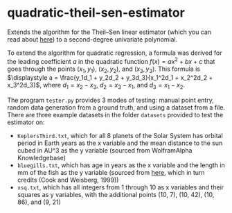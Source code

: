 # quadratic-theil-sen-estimator
Extends the algorithm for the Theil–Sen linear estimator (which you can read about [here](https://en.wikipedia.org/wiki/Theil%E2%80%93Sen_estimator)) to a second-degree univariate polynomial.

To extend the algorithm for quadratic regression, a formula was derived for the leading coefficient $a$ in the quadratic function $f(x) = ax^2+bx+c$ that goes through the points $(x_1, y_1)\text{, }(x_2,y_2)\text{, and }(x_3,y_3)$. This formula is $\displaystyle a = \frac{y_1d_1 + y_2d_2 + y_3d_3}{x_1^2d_1 + x_2^2d_2 + x_3^2d_3}$, where $d_1 = x_2-x_3\text{, }d_2 = x_3-x_1\text{, and }d_3 = x_1-x_2$.

The program `tester.py` provides 3 modes of testing: manual point entry, random data generation from a ground truth, and using a dataset from a file.
There are three example datasets in the folder `datasets` provided to test the estimator on:
* `KeplersThird.txt`, which for all 8 planets of the Solar System has orbital period in Earth years as the x variable and the mean distance to the sun cubed in AU^3 as the y variable (sourced from WolframAlpha Knowledgebase)
* `bluegills.txt`, which has age in years as the x variable and the length in mm of the fish as the y variable (sourced from [here](https://online.stat.psu.edu/stat462/node/159/), which in turn credits (Cook and Weisberg, 1999))
* `xsq.txt`, which has all integers from 1 through 10 as x variables and their squares as y variables, with the additional points (10, 7), (10, 42), (10, 86), and (9, 21)
